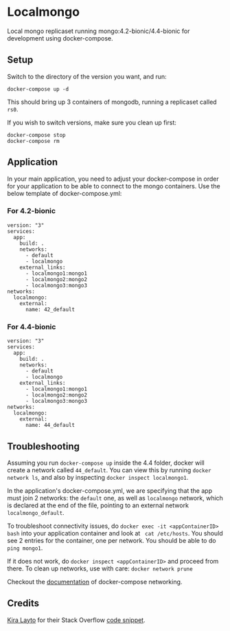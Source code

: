 # Localmongo

Local mongo replicaset running mongo:4.2-bionic/4.4-bionic for development using docker-compose.

## Setup

Switch to the directory of the version you want, and run:

```
docker-compose up -d
```

This should bring up 3 containers of mongodb, running a replicaset called `rs0`.

If you wish to switch versions, make sure you clean up first:

```
docker-compose stop
docker-compose rm
```

## Application

In your main application, you need to adjust your docker-compose in order for your application to be able to connect to the mongo containers. Use the below template of docker-compose.yml:

### For 4.2-bionic

```
version: "3"
services:
  app:
    build: .
    networks:
      - default
      - localmongo
    external_links:
      - localmongo1:mongo1
      - localmongo2:mongo2
      - localmongo3:mongo3
networks:
  localmongo:
    external:
      name: 42_default
```
### For 4.4-bionic

```
version: "3"
services:
  app:
    build: .
    networks:
      - default
      - localmongo
    external_links:
      - localmongo1:mongo1
      - localmongo2:mongo2
      - localmongo3:mongo3
networks:
  localmongo:
    external:
      name: 44_default
```
## Troubleshooting

Assuming you run `docker-compose up` inside the 4.4 folder, docker will create a network called `44_default`. You can view this by running `docker network ls`, and also by inspecting `docker inspect localmongo1`.

In the application's docker-compose.yml, we are specifying that the app must join 2 networks: the `default` one, as well as `localmongo` network, which is declared at the end of the file, pointing to an external network `localmongo_default`.

To troubleshoot connectivity issues, do `docker exec -it <appContainerID> bash` into your application container and look at ` cat /etc/hosts`. You should see 2 entries for the container, one per network. You should be able to do `ping mongo1`.

If it does not work, do `docker inspect <appContainerID>` and proceed from there. To clean up networks, use with care: `docker network prune`

Checkout the [documentation](https://docs.docker.com/compose/networking/) of docker-compose networking.

## Credits

[Kira Layto](https://stackoverflow.com/users/6008637/kira-layto) for their Stack Overflow [code snippet](https://stackoverflow.com/q/42190267/3461549).
